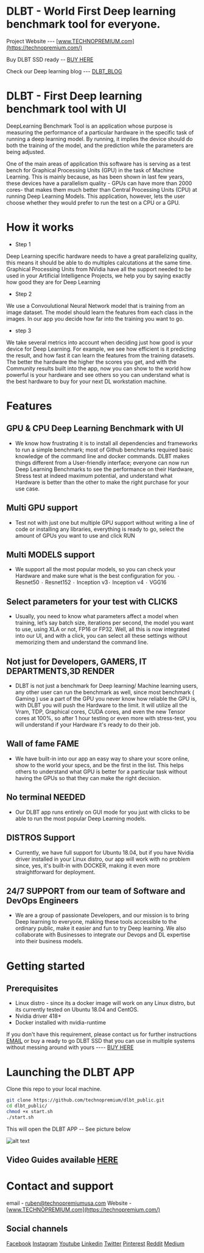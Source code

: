 # DLBT - World First Deep learning benchmark tool for everyone. 
Project Website --- [www.TECHNOPREMIUM.com](https://technopremium.com/)

Buy DLBT SSD ready -- [BUY HERE](https://maverick-tech.com/products/dlbt-ssd)

Check our Deep learning blog --- [DLBT_BLOG](https://technopremium.com/blog/)

# DLBT - First Deep learning benchmark tool with UI  

DeepLearning Benchmark Tool is an application whose purpose is measuring the performance of a particular hardware in the specific task of running a deep learning model. By running, it implies the device should do both the training of the model, and the prediction while the parameters are being adjusted.

One of the main areas of application this software has is serving as a test bench for Graphical Processing Units (GPU) in the task of Machine Learning. This is mainly because, as has been shown in last few years, these devices have a parallelism quality - GPUs can have more than 2000 cores- that makes them much better than Central Processing Units (CPU) at running Deep Learning Models. This application, however, lets the user choose whether they would prefer to run the test on a CPU or a GPU.

# How it works 

* Step 1

Deep Learning specific hardware needs to have a great parallelizing quality, this means it should be able to do multiples calcutations at the same time. Graphical Processing Units from NVidia have all the support needed to be used in your Artificial Intelligence Projects, we help you by saying exactly how good they are for Deep Learning

* Step 2 

We use a Convoulutional Neural Network model that is training from an image dataset. The model should learn the features from each class in the images. In our app you decide how far into the training you want to go.

* step 3

We take several metrics into account when deciding just how good is your device for Deep Learning. For example, we see how efficient is it predicting the result, and how fast it can learn the features from the training datasets. The better the hardware the higher the scores you get, and with the Community results built into the app, now you can show to the world how powerful is your hardware and see others so you can understand what is the best hardware to buy for your next DL workstation machine.

# Features 

## GPU & CPU Deep Learning Benchmark with UI

- We know how frustrating it is to install all dependencies and frameworks to run a simple benchmark; most of Github benchmarks required basic knowledge of the command line and docker commands. DLBT makes things different from a User-friendly interface; everyone can now run Deep Learning Benchmarks to see the performance on their Hardware, Stress test at indeed maximum potential, and understand what Hardware is better than the other to make the right purchase for your use case.

## Multi GPU support

- Test not with just one but multiple GPU support without writing a line of code or installing any libraries, everything is ready to go, select the amount of GPUs you want to use and click RUN

## Multi MODELS support

- We support all the most popular models, so you can check your Hardware and make sure what is the best configuration for you. ٠ Resnet50 ٠ Resnet152 ٠ Inception v3٠ Inception v4 ٠ VGG16

## Select parameters for your test with CLICKS

- Usually, you need to know what parameters affect a model when training, let’s say batch size, iterations per second, the model you want to use, using XLA or not, FP16 or FP32. Well, all this is now integrated into our UI, and with a click, you can select all these settings without memorizing them and understand the command line.

## Not just for Developers, GAMERS, IT DEPARTMENTS,3D RENDER

- DLBT is not just a benchmark for Deep learning/ Machine learning users, any other user can run the benchmark as well, since most benchmark ( Gaming ) use a part of the GPU you never know how reliable the GPU is, with DLBT you will push the Hardware to the limit. It will utilize all the Vram, TDP, Graphical cores, CUDA cores, and even the new Tensor cores at 100%, so after 1 hour testing or even more with stress-test, you will understand if your Hardware it's ready to do their job.

## Wall of fame FAME

- We have built-in into our app an easy way to share your score online, show to the world your specs, and be the first in the list. This helps others to understand what GPU is better for a particular task without having the GPUs so that they can make the right decision.

## No terminal NEEDED

- Our DLBT app runs entirely on GUI mode for you just with clicks to be able to run the most popular Deep Learning models.

## DISTROS Support

- Currently, we have full support for Ubuntu 18.04, but if you have Nvidia driver installed in your Linux distro, our app will work with no problem since, yes, it's built-in with DOCKER, making it even more straightforward for deployment.

## 24/7 SUPPORT from our team of Software and DevOps Engineers

- We are a group of passionate Developers, and our mission is to bring Deep learning to everyone, making these tools accessible to the ordinary public, make it easier and fun to try Deep learning. We also collaborate with Businesses to integrate our Devops and DL expertise into their business models.

# Getting started 

## Prerequisites 

* Linux distro - since its a docker image will work on any Linux distro, but its currently tested on Ubuntu 18.04 and CentOS. 
* Nvidia driver 418+ 
* Docker installed with nvidia-runtime 

If you don't have this requirement, please contact us for further instructions [EMAIL](support@technopremium.com) or buy a ready to go DLBT SSD that you can use in multiple systems without messing around with yours ---- [BUY HERE](https://maverick-tech.com/products/dlbt-ssd) 

# Launching the DLBT APP 

Clone this repo to your local machine. 

```bash 
git clone https://github.com/technopremium/dlbt_public.git
cd dlbt_public/
chmod +x start.sh
./start.sh
```

This will open the DLBT APP -- See picture below 

![alt text](https://github.com/technopremium/dlbt_public/blob/master/dlbtmarkdown.png?raw=true)

## Video Guides available [HERE](https://www.youtube.com/channel/UCyskeAVxrGH0RfftrQ-Xl0Q) 

# Contact and support 

email - ruben@technopremiumusa.com 
Website - [www.TECHNOPREMIUM.com](https://technopremium.com/)

## Social channels
[Facebook](https://www.facebook.com/technopremium)
[Instagram](https://www.instagram.com/technopremium/)
[Youtube](https://www.youtube.com/channel/UCyskeAVxrGH0RfftrQ-Xl0Q)
[Linkedin](https://www.linkedin.com/in/ruben-r-fernandez-105322135/)
[Twitter](https://twitter.com/technopremium1)
[Pinterest](https://www.pinterest.com/TechnopremiumUSA/)
[Reddit](https://www.reddit.com/user/gimel1213)
[Medium](https://medium.com/@technopremiumusa)


